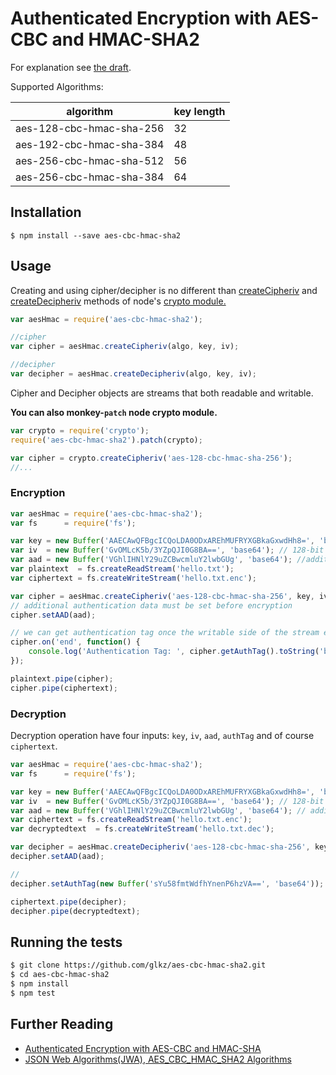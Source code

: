 # Authenticated Encryption with AES-CBC and HMAC-SHA2

For explanation see [the draft](http://tools.ietf.org/html/draft-mcgrew-aead-aes-cbc-hmac-sha2-04).

Supported Algorithms:


|         algorithm        | key length  |
|--------------------------|-------------|
| aes-128-cbc-hmac-sha-256 |      32     |
| aes-192-cbc-hmac-sha-384 |      48     |
| aes-256-cbc-hmac-sha-512 |      56     |
| aes-256-cbc-hmac-sha-384 |      64     |



## Installation


    $ npm install --save aes-cbc-hmac-sha2


## Usage

Creating and using cipher/decipher is no different than [createCipheriv](http://nodejs.org/api/crypto.html#crypto_crypto_createcipheriv_algorithm_key_iv) and [createDecipheriv](http://nodejs.org/api/crypto.html#crypto_crypto_createdecipheriv_algorithm_key_iv) methods of node's [crypto module.](http://nodejs.org/api/crypto.html)

```js
var aesHmac = require('aes-cbc-hmac-sha2');

//cipher
var cipher = aesHmac.createCipheriv(algo, key, iv);

//decipher
var decipher = aesHmac.createDecipheriv(algo, key, iv);
```

Cipher and Decipher objects are streams that both readable and writable.

**You can also monkey-```patch``` node crypto module.**

```js
var crypto = require('crypto');
require('aes-cbc-hmac-sha2').patch(crypto);

var cipher = crypto.createCipheriv('aes-128-cbc-hmac-sha-256');
//...

```

### Encryption


```js
var aesHmac = require('aes-cbc-hmac-sha2');
var fs      = require('fs');

var key = new Buffer('AAECAwQFBgcICQoLDA0ODxAREhMUFRYXGBkaGxwdHh8=', 'base64'); //128-bit key
var iv  = new Buffer('GvOMLcK5b/3YZpQJI0G8BA==', 'base64'); // 128-bit initialization vector
var aad = new Buffer('VGhlIHNlY29uZCBwcmluY2lwbGUg', 'base64'); //additional authentication data
var plaintext  = fs.createReadStream('hello.txt');
var ciphertext = fs.createWriteStream('hello.txt.enc');

var cipher = aesHmac.createCipheriv('aes-128-cbc-hmac-sha-256', key, iv);
// additional authentication data must be set before encryption
cipher.setAAD(aad);

// we can get authentication tag once the writable side of the stream ended.
cipher.on('end', function() {
    console.log('Authentication Tag: ', cipher.getAuthTag().toString('base64')); //sYu58fmtWdfhYnenP6hzVA==
});

plaintext.pipe(cipher);
cipher.pipe(ciphertext);
```



### Decryption

Decryption operation have four inputs: ```key```, ```iv```, ```aad```, ```authTag``` and of course ```ciphertext```.

```js
var aesHmac = require('aes-cbc-hmac-sha2');
var fs      = require('fs');

var key = new Buffer('AAECAwQFBgcICQoLDA0ODxAREhMUFRYXGBkaGxwdHh8=', 'base64'); //128-bit key
var iv  = new Buffer('GvOMLcK5b/3YZpQJI0G8BA==', 'base64'); // 128-bit initialization vector
var aad = new Buffer('VGhlIHNlY29uZCBwcmluY2lwbGUg', 'base64'); // additional authentication data
var ciphertext = fs.createReadStream('hello.txt.enc');
var decryptedtext  = fs.createWriteStream('hello.txt.dec');

var decipher = aesHmac.createDecipheriv('aes-128-cbc-hmac-sha-256', key, iv);
decipher.setAAD(aad);

//
decipher.setAuthTag(new Buffer('sYu58fmtWdfhYnenP6hzVA==', 'base64'));

ciphertext.pipe(decipher);
decipher.pipe(decryptedtext);
```


## Running the tests
```sh
$ git clone https://github.com/glkz/aes-cbc-hmac-sha2.git
$ cd aes-cbc-hmac-sha2
$ npm install
$ npm test
```


## Further Reading

* [Authenticated Encryption with AES-CBC and HMAC-SHA](http://tools.ietf.org/html/draft-mcgrew-aead-aes-cbc-hmac-sha2-04)
* [JSON Web Algorithms(JWA), AES_CBC_HMAC_SHA2 Algorithms](http://tools.ietf.org/html/draft-ietf-jose-json-web-algorithms-26#page-22)

